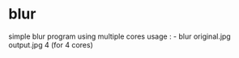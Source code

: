 # blur
simple blur program using multiple cores
  usage : - blur original.jpg output.jpg 4 (for 4 cores)
